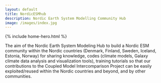 ```yaml
---
layout: default
title: NordicESMhub
description: Nordic Earth System Modelling Community Hub
image: /images/index.jpg
---
```


{% include home-hero.html %}

The aim of the Nordic Earth System Modeling Hub to build a Nordic ESM community within the 
Nordic countries (Denmark, Finland, Sweden, Iceland, Estonia, Norway) for sharing knowledge, 
codes (climate models, Galaxy climate data analysis and visualization tools), 
training tutorials so that our contributions to the Coupled Model 
Intercomparison Project can be easily exploited/reused within the Nordic countries and beyond, 
and by other communities.
